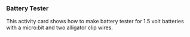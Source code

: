 ### Battery Tester

This activity card shows how to make battery tester for 1.5 volt batteries
with a micro:bit and two alligator clip wires.
